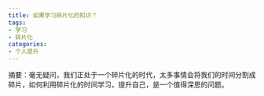 ```yaml
---
title: 如果学习碎片化的知识？
tags:
- 学习
- 碎片化
categories:
- 个人提升
---
```


摘要：毫无疑问，我们正处于一个碎片化的时代，太多事情会将我们的时间分割成碎片，如何利用碎片化的时间学习，提升自己，是一个值得深思的问题。

